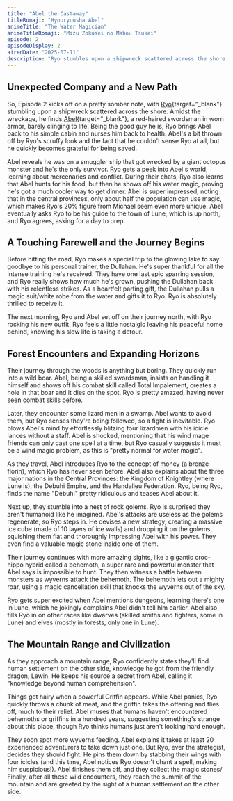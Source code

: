 ```yaml
---
title: "Abel the Castaway"
titleRomaji: "Hyouryuusha Abel"
animeTitle: "The Water Magician"
animeTitleRomaji: "Mizu Zokusei no Mahou Tsukai"
episode: 2
episodeDisplay: 2
airedDate: "2025-07-11"
description: "Ryo stumbles upon a shipwreck scattered across the shore. Amidst the wreckage, he finds Abel, a red-haired swordsman in worn armor, barely clinging to life. Being the good guy he is, Ryo brings Abel back to his simple cabin and nurses him back to health. Abel's a bit thrown off by Ryo's scruffy look and the fact that he couldn't sense Ryo at all, but he quickly becomes grateful for being saved."
---
```


## Unexpected Company and a New Path

So, Episode 2 kicks off on a pretty somber note, with [Ryo](https://mizuzokusei.fandom.com/wiki/Ry%C5%8D){target="_blank"} stumbling upon a shipwreck scattered across the shore. Amidst the wreckage, he finds [Abel](https://mizuzokusei.fandom.com/wiki/Abel){target="_blank"}, a red-haired swordsman in worn armor, barely clinging to life. Being the good guy he is, Ryo brings Abel back to his simple cabin and nurses him back to health. Abel's a bit thrown off by Ryo's scruffy look and the fact that he couldn't sense Ryo at all, but he quickly becomes grateful for being saved.

Abel reveals he was on a smuggler ship that got wrecked by a giant octopus monster and he's the only survivor. Ryo gets a peek into Abel's world, learning about mercenaries and conflict. During their chats, Ryo also learns that Abel hunts for his food, but then he shows off his water magic, proving he's got a much cooler way to get dinner. Abel is super impressed, noting that in the central provinces, only about half the population can use magic, which makes Ryo's 20% figure from Michael seem even more unique. Abel eventually asks Ryo to be his guide to the town of Lune, which is up north, and Ryo agrees, asking for a day to prep.

## A Touching Farewell and the Journey Begins

Before hitting the road, Ryo makes a special trip to the glowing lake to say goodbye to his personal trainer, the Dullahan. He's super thankful for all the intense training he's received. They have one last epic sparring session, and Ryo really shows how much he's grown, pushing the Dullahan back with his relentless strikes. As a heartfelt parting gift, the Dullahan pulls a magic suit/white robe from the water and gifts it to Ryo. Ryo is absolutely thrilled to receive it.

The next morning, Ryo and Abel set off on their journey north, with Ryo rocking his new outfit. Ryo feels a little nostalgic leaving his peaceful home behind, knowing his slow life is taking a detour.

## Forest Encounters and Expanding Horizons

Their journey through the woods is anything but boring. They quickly run into a wild boar. Abel, being a skilled swordsman, insists on handling it himself and shows off his combat skill called Total Impalement, creates a hole in that boar and it dies on the spot. Ryo is pretty amazed, having never seen combat skills before.

Later, they encounter some lizard men in a swamp. Abel wants to avoid them, but Ryo senses they're being followed, so a fight is inevitable. Ryo blows Abel's mind by effortlessly blitzing four lizardmen with his icicle lances without a staff. Abel is shocked, mentioning that his wind mage friends can only cast one spell at a time, but Ryo casually suggests it must be a wind magic problem, as this is "pretty normal for water magic".

As they travel, Abel introduces Ryo to the concept of money (a bronze florin), which Ryo has never seen before. Abel also explains about the three major nations in the Central Provinces: the Kingdom of Knightley (where Lune is), the Debuhi Empire, and the Handalieu Federation. Ryo, being Ryo, finds the name "Debuhi" pretty ridiculous and teases Abel about it.

Next up, they stumble into a nest of rock golems. Ryo is surprised they aren't humanoid like he imagined. Abel's attacks are useless as the golems regenerate, so Ryo steps in. He devises a new strategy, creating a massive ice cube (made of 10 layers of ice walls) and dropping it on the golems, squishing them flat and thoroughly impressing Abel with his power. They even find a valuable magic stone inside one of them.

Their journey continues with more amazing sights, like a gigantic croc-hippo hybrid called a behemoth, a super rare and powerful monster that Abel says is impossible to hunt. They then witness a battle between monsters as wyverns attack the behemoth. The behemoth lets out a mighty roar, using a magic cancellation skill that knocks the wyverns out of the sky.

Ryo gets super excited when Abel mentions dungeons, learning there's one in Lune, which he jokingly complains Abel didn't tell him earlier. Abel also fills Ryo in on other races like dwarves (skilled smiths and fighters, some in Lune) and elves (mostly in forests, only one in Lune).

## The Mountain Range and Civilization

As they approach a mountain range, Ryo confidently states they'll find human settlement on the other side, knowledge he got from the friendly dragon, Lewin. He keeps his source a secret from Abel, calling it "knowledge beyond human comprehension".

Things get hairy when a powerful Griffin appears. While Abel panics, Ryo quickly throws a chunk of meat, and the griffin takes the offering and flies off, much to their relief. Abel muses that humans haven't encountered behemoths or griffins in a hundred years, suggesting something's strange about this place, though Ryo thinks humans just aren't looking hard enough.

They soon spot more wyverns feeding. Abel explains it takes at least 20 experienced adventurers to take down just one. But Ryo, ever the strategist, decides they should fight. He pins them down by stabbing their wings with four icicles (and this time, Abel notices Ryo doesn't chant a spell, making him suspicious!). Abel finishes them off, and they collect the magic stones/ Finally, after all these wild encounters, they reach the summit of the mountain and are greeted by the sight of a human settlement on the other side.
